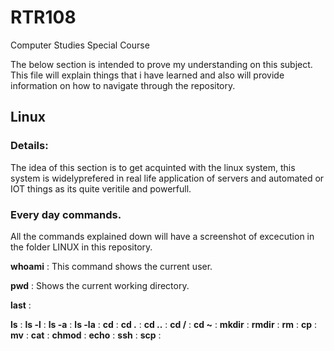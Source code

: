 # RTR108
Computer Studies Special Course

The below section is intended to prove my understanding on this subject. This file will explain things that i have learned and also will provide information on how to navigate through the repository.

## Linux
### Details:
The idea of this section is to get acquinted with the linux system, this system is widelyprefered in real life application of servers and automated or IOT things as its quite veritile and powerfull.
### Every day commands.
All the commands explained down will have a screenshot of excecution in the folder LINUX in this repository.

**whoami** : This command shows the current user.

**pwd** : Shows the current working directory.

**last** :

**ls** :
**ls -l** :
**ls -a** :
**ls -la** :
**cd** :
**cd .** :
**cd ..** :
**cd /** :
**cd ~** :
**mkdir** :
**rmdir** :
**rm** :
**cp** :
**mv** :
**cat** :
**chmod** :
**echo** :
**ssh** :
**scp** :
